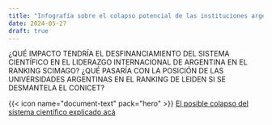```yaml
---
title: "Infografía sobre el colapso potencial de las instituciones argentinas en los rankings internacionales Scimago y Leiden"
date: 2024-05-27
draft: true
---
```


¿QUÉ IMPACTO TENDRÍA EL DESFINANCIAMIENTO DEL SISTEMA CIENTÍFICO EN EL LIDERAZGO INTERNACIONAL DE ARGENTINA EN EL RANKING SCIMAGO?
¿QUÉ PASARÍA CON LA POSICIÓN DE LAS UNIVERSIDADES ARGENTINAS EN EL RANKING DE LEIDEN SI SE DESMANTELA EL CONICET?

{{< icon name="document-text" pack="hero" >}} [El posible colapso del sistema científico explicado acá](INFOGRAFIA.pdf)
